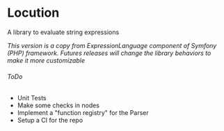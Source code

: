 # Locution

A library to evaluate string expressions

_This version is a copy from ExpressionLanguage component of Symfony (PHP) framework. Futures releases will change the library behaviors to make it more customizable_

###### ToDo

- Unit Tests
- Make some checks in nodes
- Implement a "function registry" for the Parser
- Setup a CI for the repo
